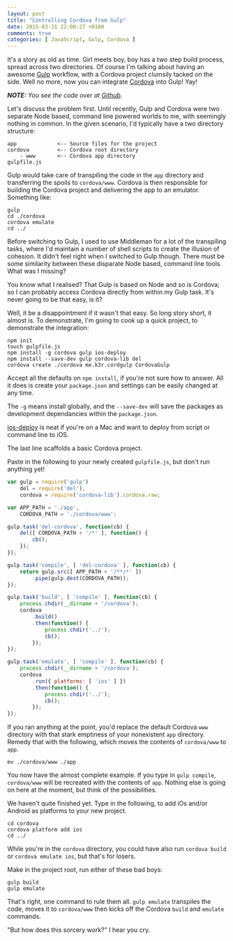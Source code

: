 ```yaml
---
layout: post
title: "Controlling Cordova from Gulp"
date: 2015-03-31 22:00:27 +0100
comments: true
categories: [ JavaScript, Gulp, Cordova ]
---
```


It's a story as old as time. Girl meets boy, boy has a two step build process, spread across two directories. Of course I'm talking about having an awesome [Gulp]() workflow, with a Cordova project clumsily tacked on the side. Well no more, now you can integrate [Cordova]()![]() into Gulp! Yay!

<!-- more -->

___NOTE:__ You see the code over at [Github](https://github.com/kim3er/cordova-gulp)._

Let's discuss the problem first. Until recently, Gulp and Cordova were two separate Node based, command line powered worlds to me, with seemingly nothing in common. In the given scenario, I'd typically have a two directory structure:

```
app				<-- Source files for the project
cordova			<-- Cordova root directory
	- www		<-- Cordova app directory
gulpfile.js
```

Gulp would take care of transpiling the code in the `app` directory and transferring the spoils to `cordova/www`. Cordova is then responsible for building the Cordova project and delivering the app to an emulator.  Something like:

``` shell
gulp
cd ./cordova
cordova emulate
cd ../
```

Before switching to Gulp, I used to use Middleman for a lot of the transpiling tasks, where I'd maintain a number of shell scripts to create the illusion of cohesion. It didn't feel right when I switched to Gulp though. There must be some similarity between these disparate Node based, command line tools. What was I missing?

You know what I realised? That Gulp is based on Node and so is Cordova; so I can probably access Cordova directly from within my Gulp task. It's never going to be that easy, is it?

Well, it be a disappointment if it wasn't that easy. So long story short, it almost is. To demonstrate, I'm going to cook up a quick project, to demonstrate the integration:

``` shell
npm init
touch gulpfile.js
npm install -g cordova gulp ios-deploy
npm install --save-dev gulp cordova-lib del
cordova create ./cordova me.k3r.cordgulp CordovaGulp
```

Accept all the defaults on `npm install`, if you're not sure how to answer. All it does is create your `package.json` and settings can be easily changed at any time.

The `-g` means install globally, and the `--save-dev` will save the packages as development dependancies within the `package.json`.

[ios-deploy]() is neat if you're on a Mac and want to deploy from script or command line to iOS.

The last line scaffolds a basic Cordova project. 

Paste in the following to your newly created `gulpfile.js`, but don't run anything yet!

``` js
var gulp = require('gulp')
	del = require('del'),
	cordova = require('cordova-lib').cordova.raw;

var APP_PATH = './app',
	CORDOVA_PATH = './cordova/www';

gulp.task('del-cordova', function(cb) {
	del([ CORDOVA_PATH + '/*' ], function() {
		cb();
	});
});

gulp.task('compile', [ 'del-cordova' ], function(cb) {
	return gulp.src([ APP_PATH + '/**/*' ])
		.pipe(gulp.dest(CORDOVA_PATH));
});

gulp.task('build', [ 'compile' ], function(cb) {
	process.chdir(__dirname + '/cordova');
	cordova
		.build()
		.then(function() {
			process.chdir('../');
			cb();
		});
});

gulp.task('emulate', [ 'compile' ], function(cb) {
	process.chdir(__dirname + '/cordova');
	cordova
		.run({ platforms: [ 'ios' ] })
		.then(function() {
			process.chdir('../');
			cb();
		});
});
```
If you ran anything at the point, you'd replace the default Cordova `www` directory with that stark emptiness of your nonexistent `app` directory. Remedy that with the following, which moves the contents of `cordova/www` to `app`.

``` shell
mv ./cordova/www ./app
```

You now have the almost complete example. If you type in `gulp compile`, `cordova/www` will be recreated with the contents of `app`. Nothing else is going on here at the moment, but think of the possibilities.

We haven't quite finished yet. Type in the following, to add iOs and/or Android as platforms to your new project.

``` shell
cd cordova
cordova platform add ios
cd ../
```

While you're in the `cordova` directory, you could have also run `cordova build` or `cordova emulate ios`, but that's for losers.

Make in the project root, run either of these bad boys:

``` shell
gulp build
gulp emulate
```

That's right, one command to rule them all. `gulp emulate` transpiles the code, moves it to `cordova/www` then kicks off the Cordova `build` and `emulate` commands.

"But how does this sorcery work?" I hear you cry.